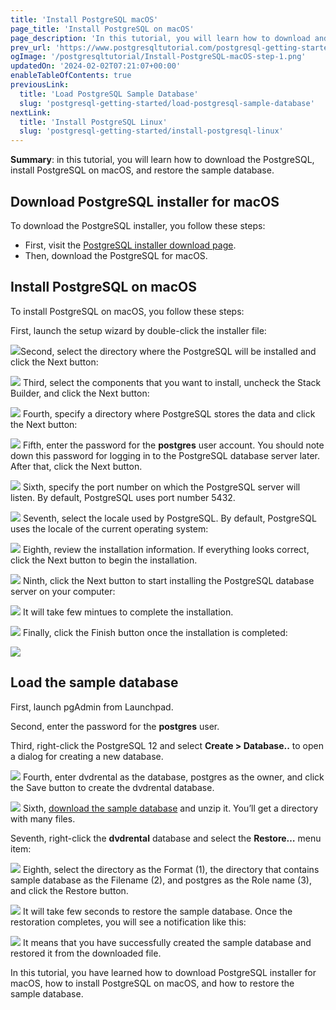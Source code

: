 ```yaml
---
title: 'Install PostgreSQL macOS'
page_title: 'Install PostgreSQL on macOS'
page_description: 'In this tutorial, you will learn how to download and install PostgreSQL on macOS step by step.'
prev_url: 'https://www.postgresqltutorial.com/postgresql-getting-started/install-postgresql-macos/'
ogImage: '/postgresqltutorial/Install-PostgreSQL-macOS-step-1.png'
updatedOn: '2024-02-02T07:21:07+00:00'
enableTableOfContents: true
previousLink:
  title: 'Load PostgreSQL Sample Database'
  slug: 'postgresql-getting-started/load-postgresql-sample-database'
nextLink:
  title: 'Install PostgreSQL Linux'
  slug: 'postgresql-getting-started/install-postgresql-linux'
---
```


**Summary**: in this tutorial, you will learn how to download the PostgreSQL, install PostgreSQL on macOS, and restore the sample database.

## Download PostgreSQL installer for macOS

To download the PostgreSQL installer, you follow these steps:

- First, visit the [PostgreSQL installer download page](https://www.enterprisedb.com/downloads/postgres-postgresql-downloads).
- Then, download the PostgreSQL for macOS.

## Install PostgreSQL on macOS

To install PostgreSQL on macOS, you follow these steps:

First, launch the setup wizard by double\-click the installer file:

![](/postgresqltutorial/Install-PostgreSQL-macOS-step-1.png)Second, select the directory where the PostgreSQL will be installed and click the Next button:

![](/postgresqltutorial/Install-PostgreSQL-macOS-step-2.png)
Third, select the components that you want to install, uncheck the Stack Builder, and click the Next button:

![](/postgresqltutorial/Install-PostgreSQL-macOS-step-3.png)
Fourth, specify a directory where PostgreSQL stores the data and click the Next button:

![](/postgresqltutorial/Install-PostgreSQL-macOS-step-4.png)
Fifth, enter the password for the **postgres** user account. You should note down this password for logging in to the PostgreSQL database server later. After that, click the Next button.

![](/postgresqltutorial/Install-PostgreSQL-macOS-step-5.png)
Sixth, specify the port number on which the PostgreSQL server will listen. By default, PostgreSQL uses port number 5432\.

![](/postgresqltutorial/Install-PostgreSQL-macOS-step-6.png)
Seventh, select the locale used by PostgreSQL. By default, PostgreSQL uses the locale of the current operating system:

![](/postgresqltutorial/Install-PostgreSQL-macOS-step-7.png)
Eighth, review the installation information. If everything looks correct, click the Next button to begin the installation.

![](/postgresqltutorial/Install-PostgreSQL-macOS-step-8.png)
Ninth, click the Next button to start installing the PostgreSQL database server on your computer:

![](/postgresqltutorial/Install-PostgreSQL-macOS-step-9.png)
It will take few mintues to complete the installation.

![](/postgresqltutorial/Install-PostgreSQL-step-10.png)
Finally, click the Finish button once the installation is completed:

![](/postgresqltutorial/Install-PostgreSQL-step-11.png)

## Load the sample database

First, launch pgAdmin from Launchpad.

Second, enter the password for the **postgres** user.

Third, right\-click the PostgreSQL 12 and select **Create \> Database..** to open a dialog for creating a new database.

![](/postgresqltutorial/Restore-Sample-Database-Step-1.png)
Fourth, enter dvdrental as the database, postgres as the owner, and click the Save button to create the dvdrental database.

![](/postgresqltutorial/Restore-Sample-Database-Step-2.png)
Sixth, [download the sample database](postgresql-sample-database) and unzip it. You’ll get a directory with many files.

Seventh, right\-click the **dvdrental** database and select the **Restore…** menu item:

![](/postgresqltutorial/Restore-Sample-Database-Step-3.png)
Eighth, select the directory as the Format (1\), the directory that contains sample database as the Filename (2\), and postgres as the Role name (3\), and click the Restore button.

![](/postgresqltutorial/Restore-Sample-Database-Step-4.png)
It will take few seconds to restore the sample database. Once the restoration completes, you will see a notification like this:

![](/postgresqltutorial/Restore-Sample-Database-Step-5.png)
It means that you have successfully created the sample database and restored it from the downloaded file.

In this tutorial, you have learned how to download PostgreSQL installer for macOS, how to install PostgreSQL on macOS, and how to restore the sample database.
